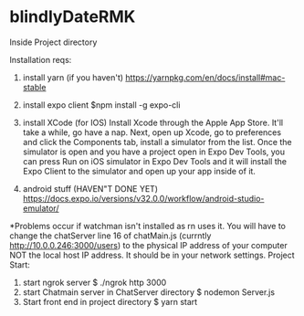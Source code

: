 # blindlyDateRMK
Inside Project directory

Installation reqs:
1. install yarn (if you haven't)
  https://yarnpkg.com/en/docs/install#mac-stable
2. install expo client
  $npm install -g expo-cli
3. install XCode (for IOS)
  Install Xcode through the Apple App Store. It'll take a while, go have a nap.
  Next, open up Xcode, go to preferences and click the Components tab, install a simulator from the list.
  Once the simulator is open and you have a project open in Expo Dev Tools,
  you can press Run on iOS simulator in Expo Dev Tools
  and it will install the Expo Client to the simulator and open up your app inside of it.

4. android stuff (HAVEN"T DONE YET)
   https://docs.expo.io/versions/v32.0.0/workflow/android-studio-emulator/

*Problems occur if watchman isn't installed as rn uses it.
You will have to change the chatServer line 16 of chatMain.js (currntly http://10.0.0.246:3000/users) to the physical IP address of your computer NOT the local host IP address. It should be in your network settings.
Project Start:
1. start ngrok server
 $ ./ngrok http 3000
2. start Chatmain server in ChatServer directory
  $ nodemon Server.js
3. Start front end in project directory
  $ yarn start



